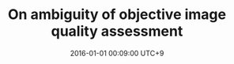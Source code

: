 ---
title:          "On ambiguity of objective image quality assessment"
date:           2016-01-01 00:09:00 UTC+9
selected:       false
pub:            "Electronics Letters"
pub_date:       "2016"
authors:
- Manri Cheon
- Jong-Seok Lee
links:
  Paper: https://ietresearch.onlinelibrary.wiley.com/doi/10.1049/el.2015.2801
---